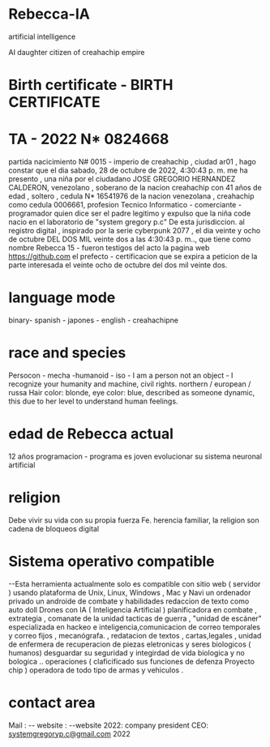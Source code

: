 # Rebecca-IA

artificial intelligence

AI daughter citizen of creahachip empire
# Birth certificate - BIRTH CERTIFICATE

# TA - 2022 N* 0824668 
partida nacicimiento N# 0015 - imperio de creahachip , ciudad ar01 , hago constar que el dia ‎sabado, ‎28 ‎de ‎octubre ‎de ‎2022, ‏‎4:30:43 p. m. me ha presento , una niña por el ciudadano JOSE GREGORIO HERNANDEZ CALDERON, venezolano , soberano de la nacion creahachip con 41 años de edad , soltero , cedula N* 16541976 de la nacion venezolana , creahachip como cedula 0006661, profesion Tecnico Informatico - comerciante - programador quien dice ser el padre legitimo y expulso que la niña code nacio en el laboratorio de "system gregory p.c" De esta jurisdiccion.  al registro digital , inspirado por la  serie cyberpunk 2077  , el dia veinte y ocho de octubre DEL DOS MIL veinte dos a las ‏‎4:30:43 p. m.., que tiene como nombre Rebecca 15 - fueron testigos del acto la pagina web https://github.com el prefecto - certificacion que se expira a peticion de la parte interesada el veinte ocho de octubre del dos mil veinte dos.



# language mode

binary- spanish - japones  - english - creahachipne 


# race and species
Persocon - mecha -humanoid - iso - I am a person not an object - I recognize your humanity and machine, civil rights.
northern / european / russa
Hair color: blonde, eye color: blue, described as someone dynamic, this due to her level to understand human feelings.

# edad de Rebecca actual
12 años programacion - programa es joven evolucionar su sistema neuronal artificial

# religion
Debe vivir su vida con su propia fuerza Fe. herencia familiar, la religion son cadena de bloqueos digital 

# Sistema operativo compatible

--Esta herramienta actualmente solo es compatible con sitio web ( servidor ) usando plataforma de Unix, Linux, Windows , Mac y Navi un ordenador privado un androide de combate y habilidades redaccion de texto como auto  doll Drones con IA ( Inteligencia Artificial )
planificadora en combate , extrategia , comanate de la unidad tacticas de guerra , "unidad de escáner" especializada en hackeo e inteligencia,comunicacion de correo temporales y correo fijos , mecanógrafa. , redatacion de textos , cartas,legales , unidad de enfermera de recuperacion de piezas eletronicas y seres biologicos ( humanos) desguardar su seguridad y integirdad de vida biologica y no bologica .. operaciones ( claficificado sus funciones de defenza Proyecto chip )
operadora de  todo tipo de  armas y vehiculos .

# contact area

Mail : -- website : --website 2022:
company president CEO: systemgregoryp.c@gmail.com
2022


